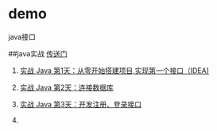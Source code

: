 # demo
java接口

##java实战  [传送门](https://blog.csdn.net/weixin_44135121/category_9285585.html)
1. [实战 Java 第1天：从零开始搭建项目,实现第一个接口（IDEA)](https://blog.csdn.net/weixin_44135121/article/details/92801713)

2. [实战 Java 第2天：连接数据库](https://blog.csdn.net/weixin_44135121/article/details/93959042)

3. [实战 Java 第3天：开发注册、登录接口](https://blog.csdn.net/weixin_44135121/article/details/94716711)

4. 